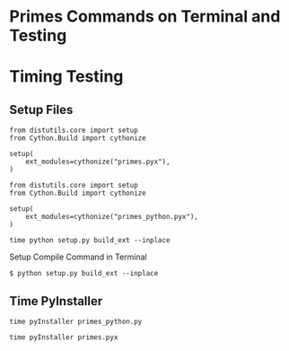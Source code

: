 # Primes Commands on Terminal and Testing

# Timing Testing 
## Setup Files 
```
from distutils.core import setup
from Cython.Build import cythonize

setup(
    ext_modules=cythonize("primes.pyx"),
)
```

```
from distutils.core import setup
from Cython.Build import cythonize

setup(
    ext_modules=cythonize("primes_python.pyx"),
)
```

```
time python setup.py build_ext --inplace
```

Setup Compile Command in Terminal 
```
$ python setup.py build_ext --inplace
```

## Time PyInstaller 
```
time pyInstaller primes_python.py
```

```
time pyInstaller primes.pyx
```
